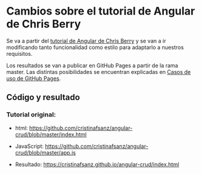 # Cambios sobre el tutorial de Angular de Chris Berry

Se va a partir del <a href="https://dzone.com/articles/learning-angular-crud">tutorial de Angular de Chris Berry</a> y se van a ir modificando tanto funcionalidad como estilo para adaptarlo a nuestros requisitos.

Los resultados se van a publicar en GitHub Pages a partir de la rama master. Las distintas posibilidades se encuentran explicadas en <a href="https://github.com/cristinafsanz/github-pages">Casos de uso de GitHub Pages</a>.

## Código y resultado

### Tutorial original:

* html: https://github.com/cristinafsanz/angular-crud/blob/master/index.html

* JavaScript: https://github.com/cristinafsanz/angular-crud/blob/master/app.js 

* Resultado: https://cristinafsanz.github.io/angular-crud/index.html

